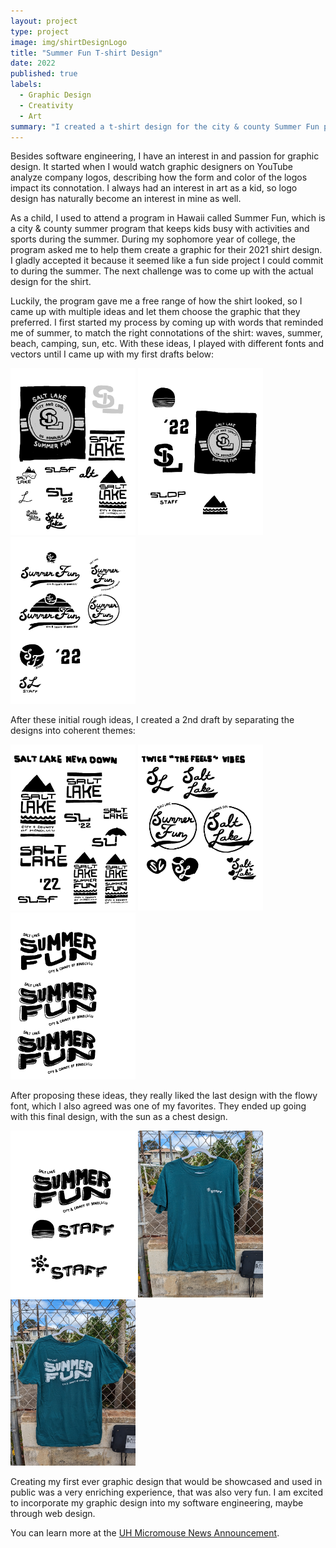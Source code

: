 ```yaml
---
layout: project
type: project
image: img/shirtDesignLogo
title: "Summer Fun T-shirt Design"
date: 2022
published: true
labels:
  - Graphic Design
  - Creativity
  - Art
summary: "I created a t-shirt design for the city & county Summer Fun program"
---
```


Besides software engineering, I have an interest in and passion for graphic design. It started when I would watch graphic designers on YouTube analyze company logos, describing how the form and color of the logos impact its connotation. I always had an interest in art as a kid, so logo design has naturally become an interest in mine as well. 

As a child, I used to attend a program in Hawaii called Summer Fun, which is a city & county summer program that keeps kids busy with activities and sports during the summer. During my sophomore year of college, the program asked me to help them create a graphic for their 2021 shirt design. I gladly accepted it because it seemed like a fun side project I could commit to during the summer. The next challenge was to come up with the actual design for the shirt.

Luckily, the program gave me a free range of how the shirt looked, so I came up with multiple ideas and let them choose the graphic that they preferred. I first started my process by coming up with words that reminded me of summer, to match the right connotations of the shirt: waves, summer, beach, camping, sun, etc. With these ideas, I played with different fonts and vectors until I came up with my first drafts below:

<div class="text-center p-4">
  <img width="200px" src="../img/tshirtDesign/Page1.png" class="img-thumbnail" >
  <img width="200px" src="../img/tshirtDesign/Page2.png" class="img-thumbnail" >
  <img width="200px" src="../img/tshirtDesign/Page3.png" class="img-thumbnail" >
</div>

After these initial rough ideas, I created a 2nd draft by separating the designs into coherent themes:

<div class="text-center p-4">
  <img width="200px" src="../img/tshirtDesign/Theme1.png" class="img-thumbnail" >
  <img width="200px" src="../img/tshirtDesign/Theme2.png" class="img-thumbnail" >
  <img width="200px" src="../img/tshirtDesign/Theme3.png" class="img-thumbnail" >
</div>

After proposing these ideas, they really liked the last design with the flowy font, which I also agreed was one of my favorites. They ended up going with this final design, with the sun as a chest design.

<div class="text-center p-4">
  <img width="200px" src="../img/tshirtDesign/Final.png" class="img-thumbnail" >
  <img width="200px" src="../img/tshirtDesign/ShirtFront.jpg" class="img-thumbnail" >
  <img width="200px" src="../img/tshirtDesign/ShirtBack.jpg" class="img-thumbnail" >
</div>

Creating my first ever graphic design that would be showcased and used in public was a very enriching experience, that was also very fun. I am excited to incorporate my graphic design into my software engineering, maybe through web design.


You can learn more at the [UH Micromouse News Announcement](https://manoa.hawaii.edu/news/article.php?aId=2857).
